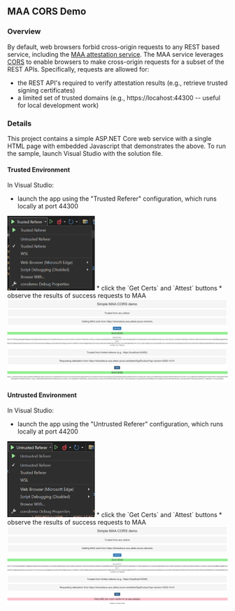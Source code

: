 ## MAA CORS Demo

### Overview

By default, web browsers forbid cross-origin requests to any REST based service, including the [MAA attestation service](https://learn.microsoft.com/en-us/azure/attestation/overview).  The MAA service leverages [CORS](https://en.wikipedia.org/wiki/Cross-origin_resource_sharing) to enable browsers to make cross-origin requests for a subset of the REST APIs.  Specifically, requests are allowed for:
* the REST API's required to verify attestation results (e.g., retrieve trusted signing certificates)
* a limited set of trusted domains (e.g., https://locahost:44300 -- useful for local development work)

### Details

This project contains a simple ASP.NET Core web service with a single HTML page with embedded Javascript that demonstrates the above.  To run the sample, launch Visual Studio with the solution file.

#### Trusted Environment 

In Visual Studio:

* launch the app using the "Trusted Referer" configuration, which runs locally at port 44300
<img src="docs/TrustedReferer.png" alt="drawing" width="200"/>
* click the `Get Certs` and `Attest` buttons
* observe the results of success requests to MAA
<img src="docs/Trusted.Run.png" alt="drawing" width="800"/>

#### Untrusted Environment 

In Visual Studio:

* launch the app using the "Untrusted Referer" configuration, which runs locally at port 44200
<img src="docs/Untrusted.Referer.png" alt="drawing" width="200"/>
* click the `Get Certs` and `Attest` buttons
* observe the results of success requests to MAA
<img src="docs/Untrusted.Run.png" alt="drawing" width="800"/>



